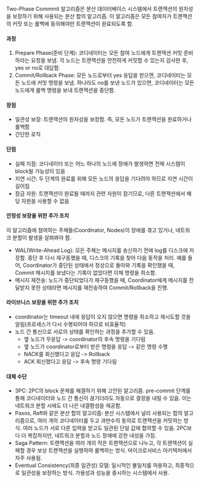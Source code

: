 Two-Phase Commmit 알고리즘은 분산 데이터베이스 시스템에서 트랜잭션의 원자성을 보장하기 위해 사용되는 분산 합의 알고리즘. 이 알고리즘은 모든 참여자가 트랜잭션의 커밋 또는 롤백에 동의해야만 트랜잭션이 완료되도록 함.

#### 과정
1. Prepare Phase(준비 단계): 코디네이터는 모든 참여 노드에게 트랜잭션 커밋 준비하라는 요청을 보냄. 각 노드는 트랜잭션을 안전하게 커밋할 수 있는지 검사한 후, yes or no로 대답함.
2. Commit/Rollback Phase: 모든 노드로부터 yes 응답을 받으면, 코디네이터는 모든 노드에 커밋 명령을 보냄. 하나라도 no를 보낸 노드가 있으면, 코디네이터는 모든 노드에게 롤백 명령을 보내 트랜잭션을 중단함.

#### 장점
- 일관성 보장: 트랜잭션의 원자성을 보장함. 즉, 모든 노드가 트랜잭션을 완료하거나 롤백함
- 간단한 로직

#### 단점
- 실패 지점: 코디네이터 또는 어느 하나의 노드에 장애가 발생하면 전체 시스템이 block될 가능성이 있음
- 지연 시간: 두 단계의 완료를 위해 모든 노드의 응답을 기다려야 하므로 지연 시간이 길어짐
- 잠금 자원: 트랜잭션이 완료될 때까지 관련 자원이 잠기므로, 다른 트랜잭션에서 해당 자원을 사용할 수 없음

#### 안정성 보장을 위한 추가 조치
이 알고리즘에 참여하는 주체들(Coordinator, Nodes)이 장애를 겪고 있거나, 네트워크 분할이 발생을 살펴봐야 함.
- WAL(Write-Ahead Log): 모든 주체는 메시지를 송신하기 전에 log를 디스크에 저장함. 중단 후 다시 재구동했을 때, 디스크의 기록을 찾아 다음 동작을 처리. 예를 들어, Coordinator가 중단된 상태에서 정상으로 돌아와 기록을 확인했을 때, Commit 메시지를 보냈다는 기록이 없었다면 이체 명령을 취소함.
- 메시지 재전송: 노드가 중단되었다가 재구동했을 때, Coordinator에게 메시지를 전달받지 못한 상태라면 메시지를 재전송하여 Commit/Rollback을 진행.

#### 라이브니스 보장을 위한 추가 조치
- coordinator는 timeout 내에 응답이 오지 않으면 명령을 취소하고 재시도할 것을 알림(프로세스가 다시 수행되어야 하므로 비효율적)
- 노드 간 통신으로 서로의 상태를 확인하는 과정을 추가할 수 있음.
	- 옆 노드가 무응답 -> coordinator의 후속 명령을 기다림
	- 옆 노드가 coordinator로부터 받은 명령을 응답 -> 같은 명령 수행
	- NACK를 회신했다고 응답 -> Rollback
	- ACK 회신했다고 응답 -> 후속 명령 기다림

#### 대체 수단
- 3PC: 2PC의 block 문제를 해결하기 위해 고안된 알고리즘. pre-commit 단계를 통해 코디네이터와 노드 간 통신이 끊기더라도 자동으로 결정을 내릴 수 있음. 이는 네트워크 분할 시에도 더 나은 내결함성을 제공함.
- Paxos, Raft와 같은 분산 합의 알고리즘: 분산 시스템에서 널리 사용되는 합의 알고리즘으로, 여러 개의 코디네이터를 두고 과반수의 동의로 트랜잭션을 커밋하는 방식. 여러 노드가 서로 다른 입력을 받고도 일관된 단일 값에 합의할 수 있음. 2PC보다 더 복잡하지만, 네트워크 분할과 노드 장애에 강한 내성을 가짐.
- Saga Pattern: 트랜잭션을 여러 개의 작은 트랜잭션으로 나누고, 각 트랜잭션이 실패할 경우 보상 트랜잭션을 실행하여 롤백하는 방식. 마이크로서비스 아키텍처에서 자주 사용됨.
- Eventual Consistency(최종 일관성) 모델: 일시적인 불일치를 허용하고, 최종적으로 일관성을 보장하는 방식. 가용성과 성능을 중시하는 시스템에서 사용.
